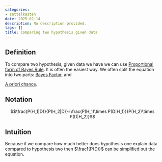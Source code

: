 ```yaml
---
categories:
- zettelkasten
date: 2025-02-14
description: No description provided.
tags: []
title: Comparing two hypothesis given data
---
```


## Definition

To compare two hypothesis, given data we have we can use [Proportional form of Bayes Rule](Proportional%20form%20of%20Bayes%20Rule.md). It is often the easiest way. We often split the equation into two parts: [Bayes Factor](Bayes%20Factor.md), and 

[A priori chance](A%20priori%20chance.md).

## Notation

$$\frac{P(H_1|D)}{P(H_2|D)}=\frac{P(H_1)\times P(D|H_1)}{P(H_2)\times P(D|H_2)}$$

## Intuition

Because if we compare how much better does hypothesis one explain data compared to hypothesis two then $\frac1{P(D)}$ can be simplified out the equation.

